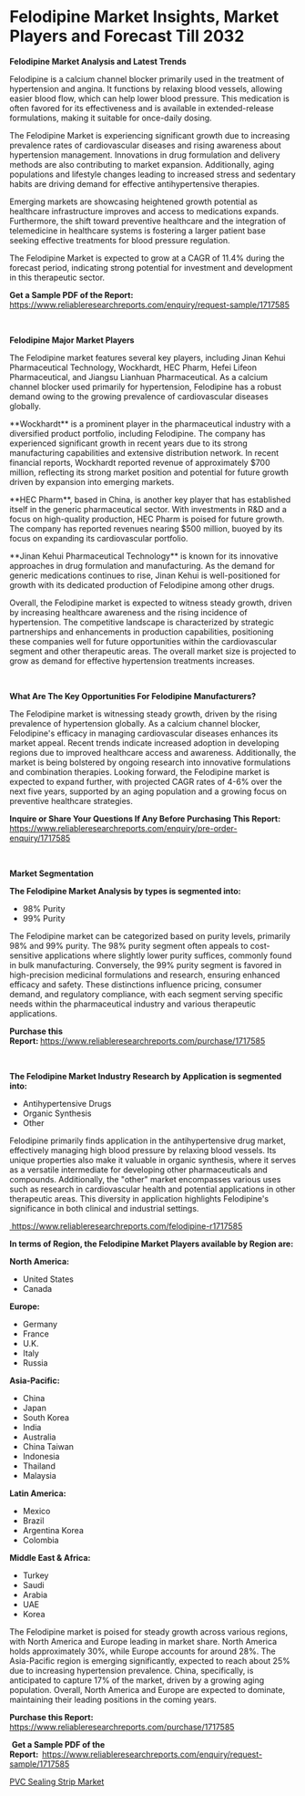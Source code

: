 <p><h1>Felodipine Market Insights, Market Players and Forecast Till 2032</h1></p><p><strong>Felodipine Market Analysis and Latest Trends</strong></p>
<p><p>Felodipine is a calcium channel blocker primarily used in the treatment of hypertension and angina. It functions by relaxing blood vessels, allowing easier blood flow, which can help lower blood pressure. This medication is often favored for its effectiveness and is available in extended-release formulations, making it suitable for once-daily dosing.</p><p>The Felodipine Market is experiencing significant growth due to increasing prevalence rates of cardiovascular diseases and rising awareness about hypertension management. Innovations in drug formulation and delivery methods are also contributing to market expansion. Additionally, aging populations and lifestyle changes leading to increased stress and sedentary habits are driving demand for effective antihypertensive therapies.</p><p>Emerging markets are showcasing heightened growth potential as healthcare infrastructure improves and access to medications expands. Furthermore, the shift toward preventive healthcare and the integration of telemedicine in healthcare systems is fostering a larger patient base seeking effective treatments for blood pressure regulation. </p><p>The Felodipine Market is expected to grow at a CAGR of 11.4% during the forecast period, indicating strong potential for investment and development in this therapeutic sector.</p></p>
<p><strong>Get a Sample PDF of the Report:&nbsp;</strong> <a href="https://www.reliableresearchreports.com/enquiry/request-sample/1717585?utm_campaign=2487&utm_medium=2&utm_source=Github&utm_content=ia&utm_term=02042025&utm_id=felodipine">https://www.reliableresearchreports.com/enquiry/request-sample/1717585</a></p>
<p>&nbsp;</p>
<p><strong>Felodipine Major Market Players</strong></p>
<p><p>The Felodipine market features several key players, including Jinan Kehui Pharmaceutical Technology, Wockhardt, HEC Pharm, Hefei Lifeon Pharmaceutical, and Jiangsu Lianhuan Pharmaceutical. As a calcium channel blocker used primarily for hypertension, Felodipine has a robust demand owing to the growing prevalence of cardiovascular diseases globally.</p><p>**Wockhardt** is a prominent player in the pharmaceutical industry with a diversified product portfolio, including Felodipine. The company has experienced significant growth in recent years due to its strong manufacturing capabilities and extensive distribution network. In recent financial reports, Wockhardt reported revenue of approximately $700 million, reflecting its strong market position and potential for future growth driven by expansion into emerging markets.</p><p>**HEC Pharm**, based in China, is another key player that has established itself in the generic pharmaceutical sector. With investments in R&D and a focus on high-quality production, HEC Pharm is poised for future growth. The company has reported revenues nearing $500 million, buoyed by its focus on expanding its cardiovascular portfolio.</p><p>**Jinan Kehui Pharmaceutical Technology** is known for its innovative approaches in drug formulation and manufacturing. As the demand for generic medications continues to rise, Jinan Kehui is well-positioned for growth with its dedicated production of Felodipine among other drugs.</p><p>Overall, the Felodipine market is expected to witness steady growth, driven by increasing healthcare awareness and the rising incidence of hypertension. The competitive landscape is characterized by strategic partnerships and enhancements in production capabilities, positioning these companies well for future opportunities within the cardiovascular segment and other therapeutic areas. The overall market size is projected to grow as demand for effective hypertension treatments increases.</p></p>
<p>&nbsp;</p>
<p><strong>What Are The Key Opportunities For Felodipine Manufacturers?</strong></p>
<p><p>The Felodipine market is witnessing steady growth, driven by the rising prevalence of hypertension globally. As a calcium channel blocker, Felodipine's efficacy in managing cardiovascular diseases enhances its market appeal. Recent trends indicate increased adoption in developing regions due to improved healthcare access and awareness. Additionally, the market is being bolstered by ongoing research into innovative formulations and combination therapies. Looking forward, the Felodipine market is expected to expand further, with projected CAGR rates of 4-6% over the next five years, supported by an aging population and a growing focus on preventive healthcare strategies.</p></p>
<p><strong>Inquire or Share Your Questions If Any Before Purchasing This Report:</strong> <a href="https://www.reliableresearchreports.com/enquiry/pre-order-enquiry/1717585?utm_campaign=2487&utm_medium=2&utm_source=Github&utm_content=ia&utm_term=02042025&utm_id=felodipine">https://www.reliableresearchreports.com/enquiry/pre-order-enquiry/1717585</a></p>
<p>&nbsp;</p>
<p><strong>Market Segmentation</strong></p>
<p><strong>The Felodipine Market Analysis by types is segmented into:</strong></p>
<p><ul><li>98% Purity</li><li>99% Purity</li></ul></p>
<p><p>The Felodipine market can be categorized based on purity levels, primarily 98% and 99% purity. The 98% purity segment often appeals to cost-sensitive applications where slightly lower purity suffices, commonly found in bulk manufacturing. Conversely, the 99% purity segment is favored in high-precision medicinal formulations and research, ensuring enhanced efficacy and safety. These distinctions influence pricing, consumer demand, and regulatory compliance, with each segment serving specific needs within the pharmaceutical industry and various therapeutic applications.</p></p>
<p><strong>Purchase this Report:&nbsp;</strong><a href="https://www.reliableresearchreports.com/purchase/1717585?utm_campaign=2487&utm_medium=2&utm_source=Github&utm_content=ia&utm_term=02042025&utm_id=felodipine">https://www.reliableresearchreports.com/purchase/1717585</a></p>
<p>&nbsp;</p>
<p><strong>The Felodipine Market Industry Research by Application is segmented into:</strong></p>
<p><ul><li>Antihypertensive Drugs</li><li>Organic Synthesis</li><li>Other</li></ul></p>
<p><p>Felodipine primarily finds application in the antihypertensive drug market, effectively managing high blood pressure by relaxing blood vessels. Its unique properties also make it valuable in organic synthesis, where it serves as a versatile intermediate for developing other pharmaceuticals and compounds. Additionally, the "other" market encompasses various uses such as research in cardiovascular health and potential applications in other therapeutic areas. This diversity in application highlights Felodipine's significance in both clinical and industrial settings.</p></p>
<p><a href="https://www.reliableresearchreports.com/felodipine-r1717585?utm_campaign=2487&utm_medium=2&utm_source=Github&utm_content=ia&utm_term=02042025&utm_id=felodipine">&nbsp;https://www.reliableresearchreports.com/felodipine-r1717585</a></p>
<p><strong>In terms of Region, the Felodipine Market Players available by Region are:</strong></p>
<p>
    <p> <strong> North America: </strong>
        <ul>
            <li>United States</li>
            <li>Canada</li>
        </ul>
        </p> 
    <p> <strong> Europe: </strong>
        <ul>
            <li>Germany</li>
            <li>France</li>
            <li>U.K.</li>
            <li>Italy</li>
            <li>Russia</li>
        </ul>
        </p> 
    <p> <strong> Asia-Pacific: </strong>
        <ul>
            <li>China</li>
            <li>Japan</li>
            <li>South Korea</li>
            <li>India</li>
            <li>Australia</li>
            <li>China Taiwan</li>
            <li>Indonesia</li>
            <li>Thailand</li>
            <li>Malaysia</li>
        </ul>
        </p> 
    <p> <strong> Latin America: </strong>
        <ul>
            <li>Mexico</li>
            <li>Brazil</li>
            <li>Argentina Korea</li>
            <li>Colombia</li>
        </ul>
        </p> 
    <p> <strong> Middle East & Africa: </strong>
        <ul>
            <li>Turkey</li>
            <li>Saudi</li>
            <li>Arabia</li>
            <li>UAE</li>
            <li>Korea</li>
        </ul>
    </p>
    </p>
<p><p>The Felodipine market is poised for steady growth across various regions, with North America and Europe leading in market share. North America holds approximately 30%, while Europe accounts for around 28%. The Asia-Pacific region is emerging significantly, expected to reach about 25% due to increasing hypertension prevalence. China, specifically, is anticipated to capture 17% of the market, driven by a growing aging population. Overall, North America and Europe are expected to dominate, maintaining their leading positions in the coming years.</p></p>
<p><strong>Purchase this Report: </strong><a href="https://www.reliableresearchreports.com/purchase/1717585?utm_campaign=2487&utm_medium=2&utm_source=Github&utm_content=ia&utm_term=02042025&utm_id=felodipine">https://www.reliableresearchreports.com/purchase/1717585</a></p>
<p>&nbsp;<strong>Get a Sample PDF of the Report:&nbsp;&nbsp;</strong><a href="https://www.reliableresearchreports.com/enquiry/request-sample/1717585?utm_campaign=2487&utm_medium=2&utm_source=Github&utm_content=ia&utm_term=02042025&utm_id=felodipine">https://www.reliableresearchreports.com/enquiry/request-sample/1717585</a></p>
<p><strong></strong></p>
<p><p><a href="https://github.com/chungwimbu4/Market-Research-Report-List-1/blob/main/pvc-sealing-strip-market.md?utm_campaign=2487&utm_medium=2&utm_source=Github&utm_content=ia&utm_term=02042025&utm_id=felodipine">PVC Sealing Strip Market</a></p></p>